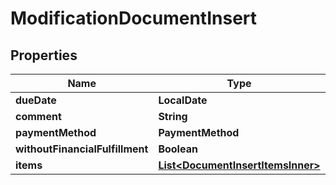 

# ModificationDocumentInsert


## Properties

| Name | Type | Description | Notes |
|------------ | ------------- | ------------- | -------------|
|**dueDate** | **LocalDate** |  |  [optional] |
|**comment** | **String** |  |  [optional] |
|**paymentMethod** | **PaymentMethod** |  |  [optional] |
|**withoutFinancialFulfillment** | **Boolean** |  |  [optional] |
|**items** | [**List&lt;DocumentInsertItemsInner&gt;**](DocumentInsertItemsInner.md) |  |  [optional] |



